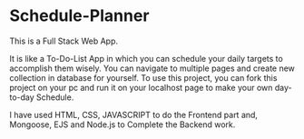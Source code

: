 # Schedule-Planner

This is a Full Stack Web App.

It is like a To-Do-List App in which you can schedule your daily targets to accomplish them wisely.
You can navigate to multiple pages and create new collection in database for yourself.
To use this project, you can fork this project on your pc and run it on your localhost page to make your own day-to-day Schedule.

I have used HTML, CSS, JAVASCRIPT to do the Frontend part
and, Mongoose, EJS and Node.js to Complete the Backend work.
